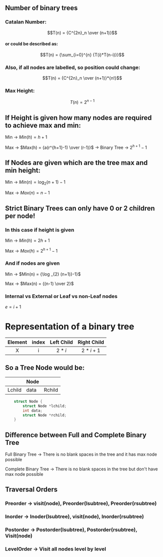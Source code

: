 ## Number of binary trees

### Catalan Number:

$$T(n) = {C^{2n}_n \over (n+1)}$$

#### or could be described as:

$$T(n) = {\sum_{i=0}^{n} {T(i)*T(n-i)}}$$

### Also, if all nodes are labelled, so position could change:

$$T(n) = {C^{2n}_n \over (n+1)}*{n!}$$

### Max Height:

$$T(n) = {2^{n-1}}$$

## If Height is given how many nodes are required to achieve max and min:

Min &rarr; $Min(h) = {h+1}$

Max &rarr; $Max(h) = {a(r^{h+1}-1) \over (r-1)}$ &rarr; Binary Tree &rarr; ${2^{h+1}-1}$

## If Nodes are given which are the tree max and min height:

Min &rarr; $Min(n) = {{\log _{2} (n+1)}-1}$

Max &rarr; $Max(n) = {n-1}$

## Strict Binary Trees can only have 0 or 2 children per node!

### In this case if height is given

Min &rarr; $Min(h) = {2h+1}$

Max &rarr; $Max(h) = {2^{h+1}-1}$

### And if nodes are given

Min &rarr; $Min(n) = {\log _{2} (n+1)}-1}$

Max &rarr; $Max(n) = {(n-1) \over 2}$

### Internal vs External or Leaf vs non-Leaf nodes

$e = i+1$

# Representation of a binary tree

| Element | index | Left Child | Right Child |
| :-----: | :---: | :--------: | :---------: |
|    X    |   i   |   $2*i$    |   $2*i+1$   |

## So a Tree Node would be:

|        | Node |        |
| ------ | ---- | ------ |
| Lchild | data | Rchild |

```c++
    struct Node {
        struct Node *lchild;
        int data;
        struct Node *rchild;
    }
```

## Difference between Full and Complete Binary Tree

Full Binary Tree &rarr; There is no blank spaces in the tree and it has max node possible

Complete Binary Tree &rarr; There is no blank spaces in the tree but don't have max node possible

## Traversal Orders

### Preorder &rarr; visit(node), Preorder(lsubtree), Preorder(rsubtree)

### Inorder &rarr; Inoder(lsubtree), visit(node), Inorder(rsubtree)

### Postorder &rarr; Postorder(lsubtree), Postorder(rsubtree), Visit(node)

### LevelOrder &rarr; Visit all nodes level by level
